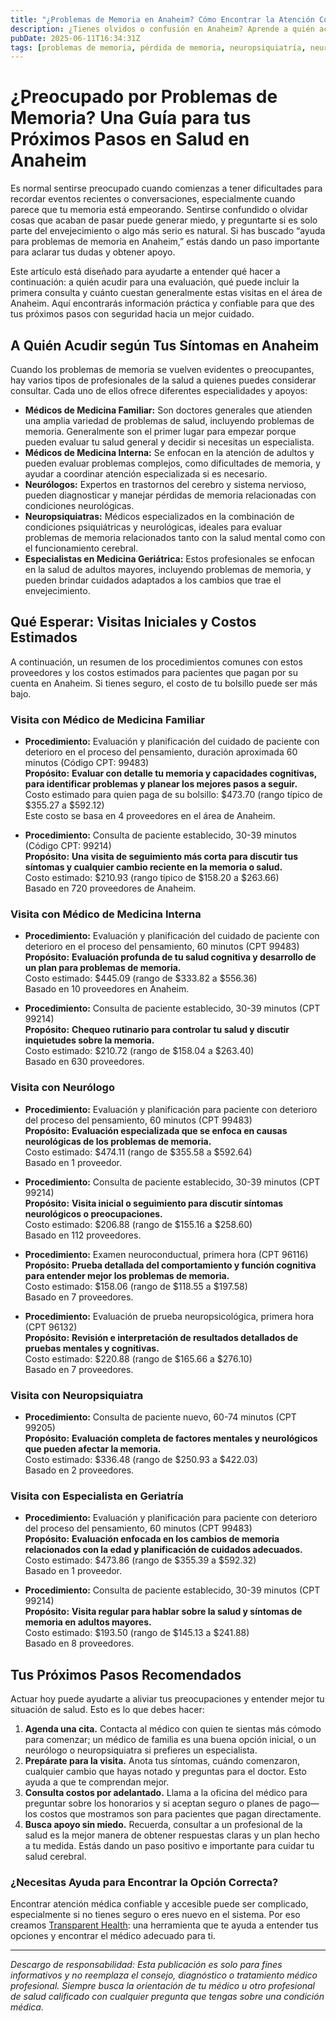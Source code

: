 ```yaml
---
title: "¿Problemas de Memoria en Anaheim? Cómo Encontrar la Atención Correcta Cerca de Ti"
description: ¿Tienes olvidos o confusión en Anaheim? Aprende a quién acudir, qué esperar y los costos estimados para recibir ayuda con problemas de memoria.
pubDate: 2025-06-11T16:34:31Z
tags: [problemas de memoria, pérdida de memoria, neuropsiquiatría, neurología, medicina familiar, geriatría, medicina interna, atención médica en Anaheim]
---
```


# ¿Preocupado por Problemas de Memoria? Una Guía para tus Próximos Pasos en Salud en Anaheim

Es normal sentirse preocupado cuando comienzas a tener dificultades para recordar eventos recientes o conversaciones, especialmente cuando parece que tu memoria está empeorando. Sentirse confundido o olvidar cosas que acaban de pasar puede generar miedo, y preguntarte si es solo parte del envejecimiento o algo más serio es natural. Si has buscado “ayuda para problemas de memoria en Anaheim,” estás dando un paso importante para aclarar tus dudas y obtener apoyo.

Este artículo está diseñado para ayudarte a entender qué hacer a continuación: a quién acudir para una evaluación, qué puede incluir la primera consulta y cuánto cuestan generalmente estas visitas en el área de Anaheim. Aquí encontrarás información práctica y confiable para que des tus próximos pasos con seguridad hacia un mejor cuidado.

## A Quién Acudir según Tus Síntomas en Anaheim

Cuando los problemas de memoria se vuelven evidentes o preocupantes, hay varios tipos de profesionales de la salud a quienes puedes considerar consultar. Cada uno de ellos ofrece diferentes especialidades y apoyos:

- **Médicos de Medicina Familiar:** Son doctores generales que atienden una amplia variedad de problemas de salud, incluyendo problemas de memoria. Generalmente son el primer lugar para empezar porque pueden evaluar tu salud general y decidir si necesitas un especialista.
- **Médicos de Medicina Interna:** Se enfocan en la atención de adultos y pueden evaluar problemas complejos, como dificultades de memoria, y ayudar a coordinar atención especializada si es necesario.
- **Neurólogos:** Expertos en trastornos del cerebro y sistema nervioso, pueden diagnosticar y manejar pérdidas de memoria relacionadas con condiciones neurológicas.
- **Neuropsiquiatras:** Médicos especializados en la combinación de condiciones psiquiátricas y neurológicas, ideales para evaluar problemas de memoria relacionados tanto con la salud mental como con el funcionamiento cerebral.
- **Especialistas en Medicina Geriátrica:** Estos profesionales se enfocan en la salud de adultos mayores, incluyendo problemas de memoria, y pueden brindar cuidados adaptados a los cambios que trae el envejecimiento.

## Qué Esperar: Visitas Iniciales y Costos Estimados

A continuación, un resumen de los procedimientos comunes con estos proveedores y los costos estimados para pacientes que pagan por su cuenta en Anaheim. Si tienes seguro, el costo de tu bolsillo puede ser más bajo.

### Visita con Médico de Medicina Familiar

- **Procedimiento:** Evaluación y planificación del cuidado de paciente con deterioro en el proceso del pensamiento, duración aproximada 60 minutos (Código CPT: 99483)  
  **Propósito:** **Evaluar con detalle tu memoria y capacidades cognitivas, para identificar problemas y planear los mejores pasos a seguir.**  
  Costo estimado para quien paga de su bolsillo: $473.70 (rango típico de $355.27 a $592.12)  
  Este costo se basa en 4 proveedores en el área de Anaheim.

- **Procedimiento:** Consulta de paciente establecido, 30-39 minutos (Código CPT: 99214)  
  **Propósito:** **Una visita de seguimiento más corta para discutir tus síntomas y cualquier cambio reciente en la memoria o salud.**  
  Costo estimado: $210.93 (rango típico de $158.20 a $263.66)  
  Basado en 720 proveedores de Anaheim.

### Visita con Médico de Medicina Interna

- **Procedimiento:** Evaluación y planificación del cuidado de paciente con deterioro en el proceso del pensamiento, 60 minutos (CPT 99483)  
  **Propósito:** **Evaluación profunda de tu salud cognitiva y desarrollo de un plan para problemas de memoria.**  
  Costo estimado: $445.09 (rango de $333.82 a $556.36)  
  Basado en 10 proveedores en Anaheim.

- **Procedimiento:** Consulta de paciente establecido, 30-39 minutos (CPT 99214)  
  **Propósito:** **Chequeo rutinario para controlar tu salud y discutir inquietudes sobre la memoria.**  
  Costo estimado: $210.72 (rango de $158.04 a $263.40)  
  Basado en 630 proveedores.

### Visita con Neurólogo

- **Procedimiento:** Evaluación y planificación para paciente con deterioro del proceso del pensamiento, 60 minutos (CPT 99483)  
  **Propósito:** **Evaluación especializada que se enfoca en causas neurológicas de los problemas de memoria.**  
  Costo estimado: $474.11 (rango de $355.58 a $592.64)  
  Basado en 1 proveedor.

- **Procedimiento:** Consulta de paciente establecido, 30-39 minutos (CPT 99214)  
  **Propósito:** **Visita inicial o seguimiento para discutir síntomas neurológicos o preocupaciones.**  
  Costo estimado: $206.88 (rango de $155.16 a $258.60)  
  Basado en 112 proveedores.

- **Procedimiento:** Examen neuroconductual, primera hora (CPT 96116)  
  **Propósito:** **Prueba detallada del comportamiento y función cognitiva para entender mejor los problemas de memoria.**  
  Costo estimado: $158.06 (rango de $118.55 a $197.58)  
  Basado en 7 proveedores.

- **Procedimiento:** Evaluación de prueba neuropsicológica, primera hora (CPT 96132)  
  **Propósito:** **Revisión e interpretación de resultados detallados de pruebas mentales y cognitivas.**  
  Costo estimado: $220.88 (rango de $165.66 a $276.10)  
  Basado en 7 proveedores.

### Visita con Neuropsiquiatra

- **Procedimiento:** Consulta de paciente nuevo, 60-74 minutos (CPT 99205)  
  **Propósito:** **Evaluación completa de factores mentales y neurológicos que pueden afectar la memoria.**  
  Costo estimado: $336.48 (rango de $250.93 a $422.03)  
  Basado en 2 proveedores.

### Visita con Especialista en Geriatría

- **Procedimiento:** Evaluación y planificación para paciente con deterioro del proceso del pensamiento, 60 minutos (CPT 99483)  
  **Propósito:** **Evaluación enfocada en los cambios de memoria relacionados con la edad y planificación de cuidados adecuados.**  
  Costo estimado: $473.86 (rango de $355.39 a $592.32)  
  Basado en 1 proveedor.

- **Procedimiento:** Consulta de paciente establecido, 30-39 minutos (CPT 99214)  
  **Propósito:** **Visita regular para hablar sobre la salud y síntomas de memoria en adultos mayores.**  
  Costo estimado: $193.50 (rango de $145.13 a $241.88)  
  Basado en 8 proveedores.

## Tus Próximos Pasos Recomendados

Actuar hoy puede ayudarte a aliviar tus preocupaciones y entender mejor tu situación de salud. Esto es lo que debes hacer:

1. **Agenda una cita.** Contacta al médico con quien te sientas más cómodo para comenzar; un médico de familia es una buena opción inicial, o un neurólogo o neuropsiquiatra si prefieres un especialista.
2. **Prepárate para la visita.** Anota tus síntomas, cuándo comenzaron, cualquier cambio que hayas notado y preguntas para el doctor. Esto ayuda a que te comprendan mejor.
3. **Consulta costos por adelantado.** Llama a la oficina del médico para preguntar sobre los honorarios y si aceptan seguro o planes de pago—los costos que mostramos son para pacientes que pagan directamente.
4. **Busca apoyo sin miedo.** Recuerda, consultar a un profesional de la salud es la mejor manera de obtener respuestas claras y un plan hecho a tu medida. Estás dando un paso positivo e importante para cuidar tu salud cerebral.

### ¿Necesitas Ayuda para Encontrar la Opción Correcta?

Encontrar atención médica confiable y accesible puede ser complicado, especialmente si no tienes seguro o eres nuevo en el sistema. Por eso creamos [Transparent Health](https://transparenthealth.ai): una herramienta que te ayuda a entender tus opciones y encontrar el médico adecuado para ti.

---

*Descargo de responsabilidad: Esta publicación es solo para fines informativos y no reemplaza el consejo, diagnóstico o tratamiento médico profesional. Siempre busca la orientación de tu médico u otro profesional de salud calificado con cualquier pregunta que tengas sobre una condición médica.*
